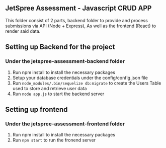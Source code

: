 ## JetSpree Assessment - Javascript CRUD APP
This folder consist of 2 parts, backend folder to provide and process submissions via API (Node + Express), As well as the frontend (React) to render said data.  

## Setting up Backend for the project
### Under the jetspree-assessment-backend folder
1. Run npm install to install the necessary packages
2. Setup your database credentials under the config/config.json file
3. Run `node_modules/.bin/sequelize db:migrate` to create the Users Table used to store and retrieve user data
4. Run `node app.js` to start the backend server

## Setting up frontend
### Under the jetspree-assessment-frontend folder
1. Run npm install to install the necessary packages
2. Run `npm start` to run the fronend server